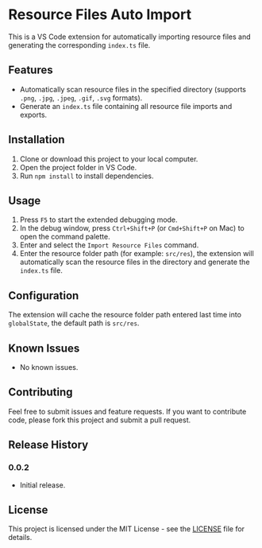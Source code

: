 # Resource Files Auto Import

This is a VS Code extension for automatically importing resource files and generating the corresponding `index.ts` file.

## Features

- Automatically scan resource files in the specified directory (supports `.png`, `.jpg`, `.jpeg`, `.gif`, `.svg` formats).
- Generate an `index.ts` file containing all resource file imports and exports.

## Installation

1. Clone or download this project to your local computer.
2. Open the project folder in VS Code.
3. Run `npm install` to install dependencies.

## Usage

1. Press `F5` to start the extended debugging mode.
2. In the debug window, press `Ctrl+Shift+P` (or `Cmd+Shift+P` on Mac) to open the command palette.
3. Enter and select the `Import Resource Files` command.
4. Enter the resource folder path (for example: `src/res`), the extension will automatically scan the resource files in the directory and generate the `index.ts` file.

## Configuration

The extension will cache the resource folder path entered last time into `globalState`, the default path is `src/res`.

## Known Issues

- No known issues.

## Contributing

Feel free to submit issues and feature requests. If you want to contribute code, please fork this project and submit a pull request.

## Release History

### 0.0.2

- Initial release.

## License

This project is licensed under the MIT License - see the [LICENSE](https://github.com/your-repo/resource-files-auto-import/blob/main/LICENSE) file for details.